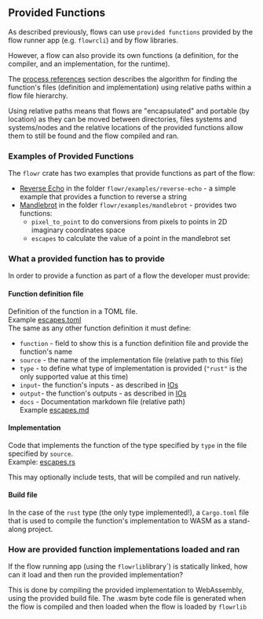 ## Provided Functions
As described previously, flows can use `provided functions` provided by the flow runner app (e.g. `flowrcli`)
and by flow libraries.

However, a flow can also provide its own functions (a definition, for the compiler, and an implementation, 
for the runtime).

The [process references](process_references.md) section describes the algorithm for finding the function's files 
(definition and implementation) using relative paths within a flow file hierarchy.

Using relative paths means that flows are "encapsulated" and portable (by location) as they can be moved
between directories, files systems and systems/nodes and the relative locations of the provided functions allow 
them to still be found and the flow compiled and ran.

### Examples of Provided Functions
The `flowr` crate has two examples that provide functions as part of the flow:
* [Reverse Echo](../../flowr/examples/reverse-echo/DESCRIPTION.md) in the folder `flowr/examples/reverse-echo` - a
  simple example that provides a function to reverse a string
* [Mandlebrot](../../flowr/examples/mandlebrot/DESCRIPTION.md) in the folder `flowr/examples/mandlebrot` - provides
  two functions:
  * `pixel_to_point` to do conversions from pixels to points in 2D imaginary
    coordinates space
  * `escapes` to calculate the value of a point in the mandlebrot set

### What a provided function has to provide
In order to provide a function as part of a flow the developer must provide:

#### Function definition file
Definition of the function in a TOML file.   
Example [escapes.toml](../../flowr/examples/mandlebrot/escapes/escapes.toml)  
The same as any other function definition it must define:
   * `function` - field to show this is a function definition file and provide the function's name 
   * `source` - the name of the implementation file (relative path to this file)
   * `type` - to define what type of implementation is provided (`"rust"` is the only supported value at this time)
   * `input`- the function's inputs - as described in [IOs](ios.md)
   * `output`- the function's outputs - as described in [IOs](ios.md)
   * `docs` - Documentation markdown file (relative path)  
Example [escapes.md](../../flowr/examples/mandlebrot/escapes/escapes.md)

#### Implementation
Code that implements the function of the type specified by `type` in the file specified by `source`.  
Example: [escapes.rs](../../flowr/examples/mandlebrot/escapes/escapes.rs)

This may optionally include tests, that will be compiled and run natively.

#### Build file
In the case of the `rust` type (the only type implemented!), a `Cargo.toml` file that is used to compile 
the function's implementation to WASM as a stand-along project. 

### How are provided function implementations loaded and ran
If the flow running app (using the `flowrlib`library`) is statically linked, how can it load and then run the
provided implementation?

This is done by compiling the provided implementation to WebAssembly, using the provided build file. The .wasm
byte code file is generated when the flow is compiled and then loaded when the flow is loaded by `flowrlib`